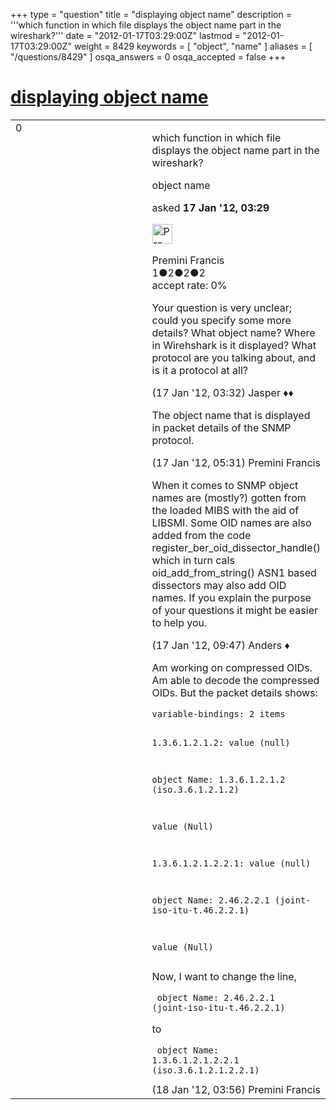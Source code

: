 +++
type = "question"
title = "displaying object name"
description = '''which function in which file displays the object name part in the wireshark?'''
date = "2012-01-17T03:29:00Z"
lastmod = "2012-01-17T03:29:00Z"
weight = 8429
keywords = [ "object", "name" ]
aliases = [ "/questions/8429" ]
osqa_answers = 0
osqa_accepted = false
+++

<div class="headNormal">

# [displaying object name](/questions/8429/displaying-object-name)

</div>

<div id="main-body">

<div id="askform">

<table id="question-table" style="width:100%;"><colgroup><col style="width: 50%" /><col style="width: 50%" /></colgroup><tbody><tr class="odd"><td style="width: 30px; vertical-align: top"><div class="vote-buttons"><div id="post-8429-score" class="post-score" title="current number of votes">0</div><div id="favorite-count" class="favorite-count"></div></div></td><td><div id="item-right"><div class="question-body"><p>which function in which file displays the object name part in the wireshark?</p></div><div id="question-tags" class="tags-container tags">object name</div><div id="question-controls" class="post-controls"></div><div class="post-update-info-container"><div class="post-update-info post-update-info-user"><p>asked <strong>17 Jan '12, 03:29</strong></p><img src="https://secure.gravatar.com/avatar/92707c24fa77ae73d3dd88b6a93a32aa?s=32&amp;d=identicon&amp;r=g" class="gravatar" width="32" height="32" alt="Premini%20Francis&#39;s gravatar image" /><p>Premini Francis<br />
<span class="score" title="1 reputation points">1</span><span title="2 badges"><span class="badge1">●</span><span class="badgecount">2</span></span><span title="2 badges"><span class="silver">●</span><span class="badgecount">2</span></span><span title="2 badges"><span class="bronze">●</span><span class="badgecount">2</span></span><br />
<span class="accept_rate" title="Rate of the user&#39;s accepted answers">accept rate:</span> <span title="Premini Francis has no accepted answers">0%</span></p></div></div><div id="comments-container-8429" class="comments-container"><span id="8430"></span><div id="comment-8430" class="comment"><div id="post-8430-score" class="comment-score"></div><div class="comment-text"><p>Your question is very unclear; could you specify some more details? What object name? Where in Wirehshark is it displayed? What protocol are you talking about, and is it a protocol at all?</p></div><div id="comment-8430-info" class="comment-info"><span class="comment-age">(17 Jan '12, 03:32)</span> Jasper ♦♦</div></div><span id="8432"></span><div id="comment-8432" class="comment"><div id="post-8432-score" class="comment-score"></div><div class="comment-text"><p>The object name that is displayed in packet details of the SNMP protocol.</p></div><div id="comment-8432-info" class="comment-info"><span class="comment-age">(17 Jan '12, 05:31)</span> Premini Francis</div></div><span id="8441"></span><div id="comment-8441" class="comment"><div id="post-8441-score" class="comment-score"></div><div class="comment-text"><p>When it comes to SNMP object names are (mostly?) gotten from the loaded MIBS with the aid of LIBSMI. Some OID names are also added from the code register_ber_oid_dissector_handle() which in turn cals oid_add_from_string() ASN1 based dissectors may also add OID names. If you explain the purpose of your questions it might be easier to help you.</p></div><div id="comment-8441-info" class="comment-info"><span class="comment-age">(17 Jan '12, 09:47)</span> Anders ♦</div></div><span id="8451"></span><div id="comment-8451" class="comment"><div id="post-8451-score" class="comment-score"></div><div class="comment-text"><p>Am working on compressed OIDs. Am able to decode the compressed OIDs. But the packet details shows:</p><pre><code>variable-bindings: 2 items

1.3.6.1.2.1.2: value (null)

   object Name: 1.3.6.1.2.1.2 (iso.3.6.1.2.1.2)

   value (Null)

1.3.6.1.2.1.2.2.1: value (null)

   object Name: 2.46.2.2.1 (joint-iso-itu-t.46.2.2.1)

   value (Null)</code></pre><p>Now, I want to change the line,</p><pre><code>  object Name: 2.46.2.2.1 (joint-iso-itu-t.46.2.2.1)</code></pre><p>to</p><pre><code>  object Name: 1.3.6.1.2.1.2.2.1 (iso.3.6.1.2.1.2.2.1)</code></pre></div><div id="comment-8451-info" class="comment-info"><span class="comment-age">(18 Jan '12, 03:56)</span> Premini Francis</div></div></div><div id="comment-tools-8429" class="comment-tools"></div><div class="clear"></div><div id="comment-8429-form-container" class="comment-form-container"></div><div class="clear"></div></div></td></tr></tbody></table>

</div>

</div>


